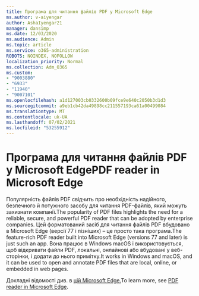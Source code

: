 ```yaml
---
title: Програма для читання файлів PDF у Microsoft Edge
ms.author: v-aiyengar
author: AshaIyengar21
manager: dansimp
ms.date: 12/03/2020
ms.audience: Admin
ms.topic: article
ms.service: o365-administration
ROBOTS: NOINDEX, NOFOLLOW
localization_priority: Normal
ms.collection: Adm_O365
ms.custom:
- "9003880"
- "6933"
- "11940"
- "9007101"
ms.openlocfilehash: a1d127003cb0332600b09fce9e640c2050b3d1d3
ms.sourcegitcommit: a9eb1cb42da49898cc211557193ca61a00499084
ms.translationtype: MT
ms.contentlocale: uk-UA
ms.lasthandoff: 07/02/2021
ms.locfileid: "53255912"
---
```

# <a name="pdf-reader-in-microsoft-edge"></a><span data-ttu-id="69cf4-102">Програма для читання файлів PDF у Microsoft Edge</span><span class="sxs-lookup"><span data-stu-id="69cf4-102">PDF reader in Microsoft Edge</span></span>

<span data-ttu-id="69cf4-103">Популярність файлів PDF свідчить про необхідність надійного, безпечного й потужного засобу для читання PDF-файлів, який можуть захизнати компанії.</span><span class="sxs-lookup"><span data-stu-id="69cf4-103">The popularity of PDF files highlights the need for a reliable, secure, and powerful PDF reader that can be adopted by enterprise companies.</span></span> <span data-ttu-id="69cf4-104">Цей форматований засіб для читання файлів PDF вбудовано в Microsoft Edge (версії 77 і пізніших) – це просто така програма.</span><span class="sxs-lookup"><span data-stu-id="69cf4-104">The feature-rich PDF reader built into Microsoft Edge (versions 77 and later) is just such an app.</span></span> <span data-ttu-id="69cf4-105">Вона працює в Windows macOS і використовується, щоб відкривати файли PDF, локальні, онлайнові або вбудовані у веб-сторінки, і додати до нього примітку.</span><span class="sxs-lookup"><span data-stu-id="69cf4-105">It works in Windows and macOS, and it can be used to open and annotate PDF files that are local, online, or embedded in web pages.</span></span>

<span data-ttu-id="69cf4-106">Докладні відомості див. в [цій Microsoft Edge.](https://go.microsoft.com/fwlink/?linkid=2140005)</span><span class="sxs-lookup"><span data-stu-id="69cf4-106">To learn more, see [PDF reader in Microsoft Edge](https://go.microsoft.com/fwlink/?linkid=2140005).</span></span>
